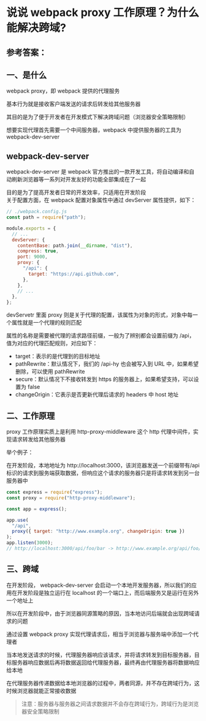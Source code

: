 # 说说 webpack proxy 工作原理？为什么能解决跨域?

## 参考答案：

<ViewerZoom src="../images/engineering/5b871600-ace5-11eb-85f6-6fac77c0c9b3.png" />

## 一、是什么

webpack proxy，即 webpack 提供的代理服务

基本行为就是接收客户端发送的请求后转发给其他服务器

其目的是为了便于开发者在开发模式下解决跨域问题（浏览器安全策略限制）

想要实现代理首先需要一个中间服务器，webpack 中提供服务器的工具为 webpack-dev-server

## webpack-dev-server

webpack-dev-server 是 webpack 官方推出的一款开发工具，将自动编译和自动刷新浏览器等一系列对开发友好的功能全部集成在了一起

目的是为了提高开发者日常的开发效率，只适用在开发阶段  
关于配置方面，在 webpack 配置对象属性中通过 devServer 属性提供，如下：

```javascript
// ./webpack.config.js
const path = require("path");

module.exports = {
  // ...
  devServer: {
    contentBase: path.join(__dirname, "dist"),
    compress: true,
    port: 9000,
    proxy: {
      "/api": {
        target: "https://api.github.com",
      },
    },
    // ...
  },
};
```

devServetr 里面 proxy 则是关于代理的配置，该属性为对象的形式，对象中每一个属性就是一个代理的规则匹配

属性的名称是需要被代理的请求路径前缀，一般为了辨别都会设置前缀为 /api，值为对应的代理匹配规则，对应如下：

- target：表示的是代理到的目标地址
- pathRewrite：默认情况下，我们的 /api-hy 也会被写入到 URL 中，如果希望删除，可以使用 pathRewrite
- secure：默认情况下不接收转发到 https 的服务器上，如果希望支持，可以设置为 false
- changeOrigin：它表示是否更新代理后请求的 headers 中 host 地址

## 二、工作原理

proxy 工作原理实质上是利用 http-proxy-middleware 这个 http 代理中间件，实现请求转发给其他服务器

举个例子：

在开发阶段，本地地址为 http://localhost:3000，该浏览器发送一个前缀带有/api 标识的请求到服务端获取数据，但响应这个请求的服务器只是将请求转发到另一台服务器中

```javascript
const express = require("express");
const proxy = require("http-proxy-middleware");

const app = express();

app.use(
  "/api",
  proxy({ target: "http://www.example.org", changeOrigin: true })
);
app.listen(3000);
// http://localhost:3000/api/foo/bar -> http://www.example.org/api/foo/bar
```

## 三、跨域

在开发阶段， webpack-dev-server 会启动一个本地开发服务器，所以我们的应用在开发阶段是独立运行在 localhost 的一个端口上，而后端服务又是运行在另外一个地址上

所以在开发阶段中，由于浏览器同源策略的原因，当本地访问后端就会出现跨域请求的问题

通过设置 webpack proxy 实现代理请求后，相当于浏览器与服务端中添加一个代理者

当本地发送请求的时候，代理服务器响应该请求，并将请求转发到目标服务器，目标服务器响应数据后再将数据返回给代理服务器，最终再由代理服务器将数据响应给本地
<ViewerZoom src="../images/engineering/65b5e5c0-ace5-11eb-85f6-6fac77c0c9b3.png" />

在代理服务器传递数据给本地浏览器的过程中，两者同源，并不存在跨域行为，这时候浏览器就能正常接收数据

> 注意：服务器与服务器之间请求数据并不会存在跨域行为，跨域行为是浏览器安全策略限制

